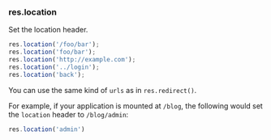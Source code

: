 <h3 id='res.location'>res.location</h3>

Set the location header.

```js
res.location('/foo/bar');
res.location('foo/bar');
res.location('http://example.com');
res.location('../login');
res.location('back');
```

You can use the same kind of `urls` as in `res.redirect()`.

For example, if your application is mounted at `/blog`,
the following would set the `location` header to
`/blog/admin`:

```js
res.location('admin')
```
